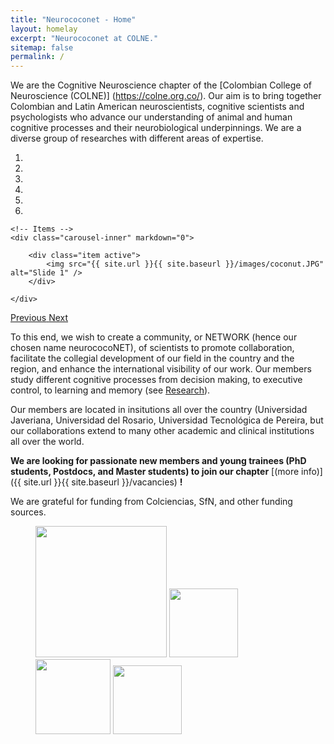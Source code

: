 ```yaml
---
title: "Neurococonet - Home"
layout: homelay
excerpt: "Neurococonet at COLNE."
sitemap: false
permalink: /
---
```


We are the Cognitive Neuroscience chapter of the [Colombian College of Neuroscience (COLNE)] (https://colne.org.co/). Our aim is to bring together Colombian and Latin American neuroscientists, cognitive scientists and psychologists who advance our understanding of animal and human cognitive processes and their neurobiological underpinnings. We are a diverse group of researches with different areas of expertise.


<div markdown="0" id="carousel" class="carousel slide" data-ride="carousel" data-interval="5000" data-pause="hover" >
    <!-- Menu -->
    <ol class="carousel-indicators">
        <li data-target="#carousel" data-slide-to="0" class="active"></li>
        <li data-target="#carousel" data-slide-to="1"></li>
        <li data-target="#carousel" data-slide-to="2"></li>
        <li data-target="#carousel" data-slide-to="3"></li>
        <li data-target="#carousel" data-slide-to="4"></li>
        <li data-target="#carousel" data-slide-to="5"></li>
    </ol>

    <!-- Items -->
    <div class="carousel-inner" markdown="0">

        <div class="item active">
            <img src="{{ site.url }}{{ site.baseurl }}/images/coconut.JPG" alt="Slide 1" />
        </div>
       
    </div>
  <a class="left carousel-control" href="#carousel" role="button" data-slide="prev">
    <span class="glyphicon glyphicon-chevron-left" aria-hidden="true"></span>
    <span class="sr-only">Previous</span>
  </a>
  <a class="right carousel-control" href="#carousel" role="button" data-slide="next">
    <span class="glyphicon glyphicon-chevron-right" aria-hidden="true"></span>
    <span class="sr-only">Next</span>
  </a>
</div>




To this end, we wish to create a community, or NETWORK (hence our chosen name neurococoNET), of scientists to promote collaboration, facilitate the collegial development of our field in the country and the region, and enhance the international visibility of our work. Our members study different cognitive processes from decision making, to executive control, to learning and memory (see [Research](research)).

Our members are located in insitutions all over the country (Universidad Javeriana, Universidad del Rosario, Universidad Tecnológica de Pereira, but our collaborations extend to many other academic and clinical institutions all over the world.

 **We are  looking for passionate new members and young trainees (PhD students, Postdocs, and Master students) to join our chapter** [(more info)]({{ site.url }}{{ site.baseurl }}/vacancies) **!**


We are grateful for funding from Colciencias, SfN, and other funding sources.

<figure class="fourth">
  <img src="{{ site.url }}{{ site.baseurl }}/images/logopic/Logo_Leiden.jpg" style="width: 210px">
  <img src="{{ site.url }}{{ site.baseurl }}/images/logopic/Logo_Nanofront.jpg" style="width: 110px">
  <img src="{{ site.url }}{{ site.baseurl }}/images/logopic/Logo_NWO.jpg" style="width: 120px">
  <img src="{{ site.url }}{{ site.baseurl }}/images/logopic/Logo_ERC.jpg" style="width: 110px">
</figure>
